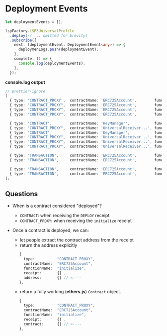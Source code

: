 # Deployment Events

```typescript
let deploymentEvents = [];

lspFactory.LSP3UniversalProfile
  .deploy(// ... omitted for brevity)
  .subscribe({
    next: (deploymentEvent: DeploymentEvent<any>) => {
      deploymenLogs.push(deploymentEvent);
    },
    complete: () => {
      console.log(deploymentEvents);
    },
  });
```

**console.log output**

```typescript
// prettier-ignore
[
  { type: 'CONTRACT_PROXY',  contractName: 'ERC725Account',        functionName: 'DEPLOY',            status: 'PENDING',  transaction:  {} },
  { type: "CONTRACT_PROXY",  contractName: 'ERC725Account',        functionName: 'DEPLOY',            status: 'PENDING',  receipt:      {} },
  { type: "CONTRACT_PROXY",  contractName: 'ERC725Account',        functionName: 'initialize',        status: 'PENDING',  transaction:  {} },
  { type: "CONTRACT_PROXY",  contractName: 'ERC725Account',        functionName: 'initialize',        status: 'COMPLETE', receipt:      {} },

  { type: 'CONTRACT',        contractName: 'KeyManager',           functionName: 'DEPLOY',            status: 'PENDING',  transaction:  {} },
  { type: "CONTRACT_PROXY",  contractName: 'UniversalReceiver...', functionName: 'DEPLOY',            status: 'PENDING',  transaction:  {} },
  { type: 'CONTRACT',        contractName: 'KeyManager',           functionName: 'DEPLOY',            status: 'COMPLETE', receipt:      {} },
  { type: "CONTRACT_PROXY",  contractName: 'UniversalReceiver...', functionName: 'DEPLOY',            status: 'PENDING',  receipt:      {} },
  { type: "CONTRACT_PROXY",  contractName: 'UniversalReceiver...', functionName: 'initialize',        status: 'PENDING',  transaction:  {} },
  { type: "CONTRACT_PROXY",  contractName: 'UniversalReceiver...', functionName: 'initialize',        status: 'COMPLETE', receipt:      {} },

  { type: 'TRANSACTION',     contractName: 'ERC725Account',        functionName: 'setDataMultiple',   status: 'PENDING',  transaction:  {} },
  { type: 'TRANSACTION',     contractName: 'ERC725Account',        functionName: 'setDataMultiple',   status: 'COMPLETE', receipt:      {} },

  { type: 'TRANSACTION',     contractName: 'ERC725Account',        functionName: 'transferOwnership', status: 'PENDING',  transaction:  {} },
  { type: 'TRANSACTION',     contractName: 'ERC725Account',        functionName: 'transferOwnership', status: 'COMPLETE', receipt:      {} },
];
```

## Questions

- When is a contract considered "deployed"?

  - `CONTRACT`: when receiving the `DEPLOY` receipt
  - `CONTRACT_PROXY`: when receiving the `initialize` receipt

- Once a contract is deployed, we can:

  - let people extract the contract address from the receipt
  - return the address explicitly

  ```typescript
     {
       type:          "CONTRACT_PROXY",
       contractName:  "ERC725Account",
       functionName:  "initialize",
       receipt:       {} ,
       address:       {} // <----
     },
  ```

  - return a fully working (**ethers.js**) `Contract` object.

  ```typescript
     {
       type:          "CONTRACT_PROXY",
       contractName:  "ERC725Account",
       functionName:  "initialize",
       receipt:       {} ,
       contract:      {} // <----
     },
  ```
